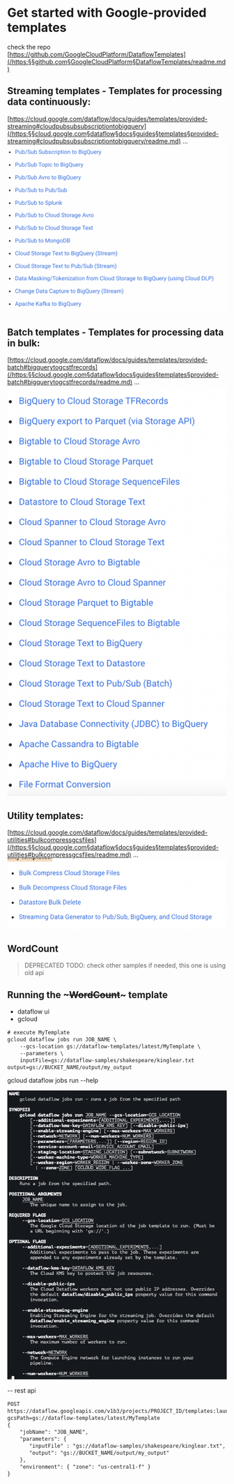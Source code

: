 # Get started with Google-provided templates

check the repo
[https://github.com/GoogleCloudPlatform/DataflowTemplates](/https:§§github.com§GoogleCloudPlatform§DataflowTemplates/readme.md)

## Streaming templates - Templates for processing data continuously:

[https://cloud.google.com/dataflow/docs/guides/templates/provided-streaming#cloudpubsubsubscriptiontobigquery](/https:§§cloud.google.com§dataflow§docs§guides§templates§provided-streaming#cloudpubsubsubscriptiontobigquery/readme.md)
...
![](2021-06-18-15-41-54.png)

## Batch templates - Templates for processing data in bulk:

[https://cloud.google.com/dataflow/docs/guides/templates/provided-batch#bigquerytogcstfrecords](/https:§§cloud.google.com§dataflow§docs§guides§templates§provided-batch#bigquerytogcstfrecords/readme.md)
...
![](2021-06-18-15-42-22.png)

## Utility templates:

[https://cloud.google.com/dataflow/docs/guides/templates/provided-utilities#bulkcompressgcsfiles](/https:§§cloud.google.com§dataflow§docs§guides§templates§provided-utilities#bulkcompressgcsfiles/readme.md)
...
![](2021-06-18-15-42-42.png)


## WordCount
> DEPRECATED
TODO: check other samples if needed, this one is using old api 

## Running the ~~~WordCount~~~ template

- dataflow ui
- gcloud

```
# execute MyTemplate 
gcloud dataflow jobs run JOB_NAME \
    --gcs-location gs://dataflow-templates/latest/MyTemplate \
    --parameters \
    inputFile=gs://dataflow-samples/shakespeare/kinglear.txt output=gs://BUCKET_NAME/output/my_output

```

gcloud dataflow jobs run --help

![](2021-06-18-15-47-50.png)

-- rest api

```
POST https://dataflow.googleapis.com/v1b3/projects/PROJECT_ID/templates:launch?gcsPath=gs://dataflow-templates/latest/MyTemplate
{
    "jobName": "JOB_NAME",
    "parameters": {
       "inputFile" : "gs://dataflow-samples/shakespeare/kinglear.txt",
       "output": "gs://BUCKET_NAME/output/my_output"
    },
    "environment": { "zone": "us-central1-f" }
}
```